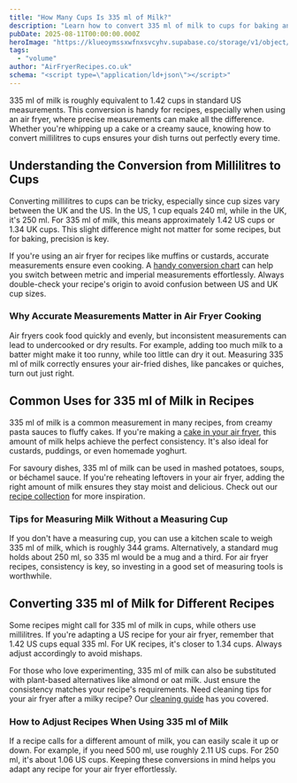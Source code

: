```yaml
---
title: "How Many Cups Is 335 ml of Milk?"
description: "Learn how to convert 335 ml of milk to cups for baking and cooking with this simple guide. Perfect for air fryer recipes!"
pubDate: 2025-08-11T00:00:00.000Z
heroImage: "https://klueoymssxwfnxsvcyhv.supabase.co/storage/v1/object/public/md/how-many-cups-is-335-ml-of-milk-89dc2dd8.webp"
tags:
  - "volume"
author: "AirFryerRecipes.co.uk"
schema: "<script type=\"application/ld+json\"></script>"
---
```


<p>335 ml of milk is roughly equivalent to 1.42 cups in standard US measurements. This conversion is handy for recipes, especially when using an air fryer, where precise measurements can make all the difference. Whether you're whipping up a cake or a creamy sauce, knowing how to convert millilitres to cups ensures your dish turns out perfectly every time.</p>  

<h2>Understanding the Conversion from Millilitres to Cups</h2>  
<p>Converting millilitres to cups can be tricky, especially since cup sizes vary between the UK and the US. In the US, 1 cup equals 240 ml, while in the UK, it's 250 ml. For 335 ml of milk, this means approximately 1.42 US cups or 1.34 UK cups. This slight difference might not matter for some recipes, but for baking, precision is key.</p>  
<p>If you're using an air fryer for recipes like muffins or custards, accurate measurements ensure even cooking. A <a href=https://www.airfryerrecipe.co.uk/air-fryer-conversion-chart>handy conversion chart</a> can help you switch between metric and imperial measurements effortlessly. Always double-check your recipe's origin to avoid confusion between US and UK cup sizes.</p>  

<h3>Why Accurate Measurements Matter in Air Fryer Cooking</h3>  
<p>Air fryers cook food quickly and evenly, but inconsistent measurements can lead to undercooked or dry results. For example, adding too much milk to a batter might make it too runny, while too little can dry it out. Measuring 335 ml of milk correctly ensures your air-fried dishes, like pancakes or quiches, turn out just right.</p>  

<h2>Common Uses for 335 ml of Milk in Recipes</h2>  
<p>335 ml of milk is a common measurement in many recipes, from creamy pasta sauces to fluffy cakes. If you're making a <a href=https://www.airfryerrecipe.co.uk/recipe-category/cakes>cake in your air fryer</a>, this amount of milk helps achieve the perfect consistency. It's also ideal for custards, puddings, or even homemade yoghurt.</p>  
<p>For savoury dishes, 335 ml of milk can be used in mashed potatoes, soups, or béchamel sauce. If you're reheating leftovers in your air fryer, adding the right amount of milk ensures they stay moist and delicious. Check out our <a href=https://www.airfryerrecipe.co.uk/recipes>recipe collection</a> for more inspiration.</p>  

<h3>Tips for Measuring Milk Without a Measuring Cup</h3>  
<p>If you don't have a measuring cup, you can use a kitchen scale to weigh 335 ml of milk, which is roughly 344 grams. Alternatively, a standard mug holds about 250 ml, so 335 ml would be a mug and a third. For air fryer recipes, consistency is key, so investing in a good set of measuring tools is worthwhile.</p>  

<h2>Converting 335 ml of Milk for Different Recipes</h2>  
<p>Some recipes might call for 335 ml of milk in cups, while others use millilitres. If you're adapting a US recipe for your air fryer, remember that 1.42 US cups equal 335 ml. For UK recipes, it's closer to 1.34 cups. Always adjust accordingly to avoid mishaps.</p>  
<p>For those who love experimenting, 335 ml of milk can also be substituted with plant-based alternatives like almond or oat milk. Just ensure the consistency matches your recipe's requirements. Need cleaning tips for your air fryer after a milky recipe? Our <a href=https://www.airfryerrecipe.co.uk/air-fryer-cleaner>cleaning guide</a> has you covered.</p>  

<h3>How to Adjust Recipes When Using 335 ml of Milk</h3>  
<p>If a recipe calls for a different amount of milk, you can easily scale it up or down. For example, if you need 500 ml, use roughly 2.11 US cups. For 250 ml, it's about 1.06 US cups. Keeping these conversions in mind helps you adapt any recipe for your air fryer effortlessly.</p>